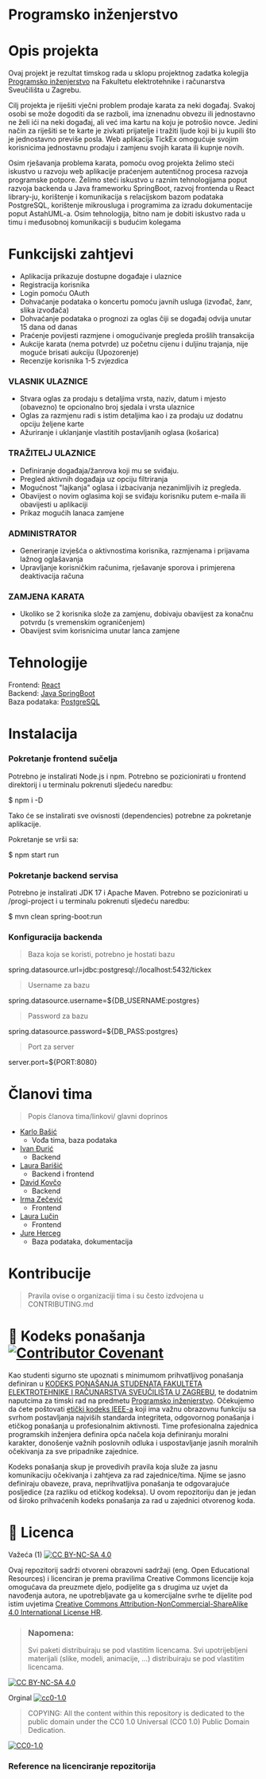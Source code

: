 # Programsko inženjerstvo


# Opis projekta
Ovaj projekt je rezultat timskog rada u sklopu projektnog zadatka kolegija [Programsko inženjerstvo](https://www.fer.unizg.hr/predmet/proinz) na Fakultetu elektrotehnike i računarstva Sveučilišta u Zagrebu. 

Cilj projekta je riješiti vječni problem prodaje karata za neki događaj. Svakoj osobi se može dogoditi da se razboli, ima iznenadnu obvezu ili jednostavno ne želi ići na neki događaj, 
ali već ima kartu na koju je potrošio novce. Jedini način za riješiti se te karte je zivkati prijatelje i tražiti ljude koji bi ju kupili što je jednostavno previše posla.
Web aplikacija TickEx omogućuje svojim korisnicima jednostavnu prodaju i zamjenu svojih karata ili kupnje novih.  

Osim rješavanja problema karata, pomoću ovog projekta želimo steći iskustvo u razvoju web aplikacije praćenjem autentičnog procesa razvoja programske potpore. 
Želimo steći iskustvo u raznim tehnologijama poput razvoja backenda u Java frameworku SpringBoot, razvoj frontenda u React library-ju, korištenje i komunikacija s relacijskom bazom podataka 
PostgreSQL, korištenje mikrousluga i programima za izradu dokumentacije poput AstahUML-a. Osim tehnologija, bitno nam je dobiti iskustvo rada u timu i međusobnoj komunikaciji s budućim
kolegama
  
# Funkcijski zahtjevi  
- Aplikacija prikazuje dostupne događaje i ulaznice  
- Registracija korisnika  
- Login pomoću OAuth
- Dohvaćanje podataka o koncertu pomoću javnih usluga (izvođač, žanr, slika izvođača)  
- Dohvaćanje podataka o prognozi za oglas čiji se događaj odvija unutar 15 dana od danas  
- Praćenje povijesti razmjene i omogućivanje pregleda prošlih transakcija  
- Aukcije karata (nema potvrde) uz početnu cijenu i duljinu trajanja, nije moguće brisati aukciju (Upozorenje)  
- Recenzije korisnika 1-5 zvjezdica


### VLASNIK ULAZNICE
- Stvara oglas za prodaju s detaljima vrsta, naziv, datum i mjesto (obavezno) te opcionalno broj sjedala i vrsta ulaznice
- Oglas za razmjenu radi s istim detaljima kao i za prodaju uz dodatnu opciju željene karte
- Ažuriranje i uklanjanje vlastitih postavljanih oglasa (košarica)

### TRAŽITELJ ULAZNICE  
- Definiranje događaja/žanrova koji mu se sviđaju.
- Pregled aktivnih događaja uz opciju filtriranja
- Mogućnost "lajkanja" oglasa i izbacivanja nezanimljivih iz pregleda.
- Obavijest o novim oglasima koji se sviđaju korisniku putem e-maila ili obavijesti u aplikaciji
- Prikaz mogućih lanaca zamjene

###  ADMINISTRATOR
- Generiranje izvješća o aktivnostima korisnika, razmjenama i prijavama lažnog oglašavanja
- Upravljanje korisničkim računima, rješavanje sporova i primjerena deaktivacija računa

### ZAMJENA KARATA
- Ukoliko se 2 korisnika slože za zamjenu, dobivaju obavijest za konačnu potvrdu (s vremenskim ograničenjem)
- Obavijest svim korisnicima unutar lanca zamjene



# Tehnologije  
Frontend: [React](https://react.dev/)  
Backend: [Java SpringBoot](https://spring.io/projects/spring-boot)  
Baza podataka: [PostgreSQL](https://www.postgresql.org/)  


# Instalacija  
### Pokretanje frontend sučelja

Potrebno je instalirati Node.js i npm. Potrebno se pozicionirati u frontend direktorij i u terminalu pokrenuti sljedeću naredbu:

$ npm i -D

Tako će se instalirati sve ovisnosti (dependencies) potrebne za pokretanje aplikacije.  

Pokretanje se vrši sa:  

$ npm start run


### Pokretanje backend servisa

Potrebno je instalirati JDK 17 i Apache Maven. Potrebno se pozicionirati u /progi-project i u terminalu pokrenuti sljedeću naredbu:

$ mvn clean spring-boot:run  

### Konfiguracija backenda

> Baza koja se koristi, potrebno je hostati bazu

spring.datasource.url=jdbc:postgresql://localhost:5432/tickex  

> Username za bazu

spring.datasource.username=${DB_USERNAME:postgres}  

> Password za bazu

spring.datasource.password=${DB_PASS:postgres}   

> Port za server

server.port=${PORT:8080}   





# Članovi tima 
> Popis članova tima/linkovi/ glavni doprinos
- [Karlo Bašić](https://github.com/karlobasic)
  - Vođa tima, baza podataka
- [Ivan Đurić](https://github.com/djuIvan)
  - Backend
- [Laura Barišić](https://github.com/laurabarisic)
  - Backend i frontend
- [David Kovčo](https://github.com/strujkoFER)
  - Backend
- [Irma Zečević](https://github.com/irmazecevic)
  - Frontend 
- [Laura Lučin](https://github.com/strahimir)
  - Frontend
- [Jure Herceg](https://github.com/HJure)
  - Baza podataka, dokumentacija

# Kontribucije
>Pravila ovise o organizaciji tima i su često izdvojena u CONTRIBUTING.md



# 📝 Kodeks ponašanja [![Contributor Covenant](https://img.shields.io/badge/Contributor%20Covenant-2.1-4baaaa.svg)](CODE_OF_CONDUCT.md)
Kao studenti sigurno ste upoznati s minimumom prihvatljivog ponašanja definiran u [KODEKS PONAŠANJA STUDENATA FAKULTETA ELEKTROTEHNIKE I RAČUNARSTVA SVEUČILIŠTA U ZAGREBU](https://www.fer.hr/_download/repository/Kodeks_ponasanja_studenata_FER-a_procisceni_tekst_2016%5B1%5D.pdf), te dodatnim naputcima za timski rad na predmetu [Programsko inženjerstvo](https://wwww.fer.hr).
Očekujemo da ćete poštovati [etički kodeks IEEE-a](https://www.ieee.org/about/corporate/governance/p7-8.html) koji ima važnu obrazovnu funkciju sa svrhom postavljanja najviših standarda integriteta, odgovornog ponašanja i etičkog ponašanja u profesionalnim aktivnosti. Time profesionalna zajednica programskih inženjera definira opća načela koja definiranju  moralni karakter, donošenje važnih poslovnih odluka i uspostavljanje jasnih moralnih očekivanja za sve pripadnike zajednice.

Kodeks ponašanja skup je provedivih pravila koja služe za jasnu komunikaciju očekivanja i zahtjeva za rad zajednice/tima. Njime se jasno definiraju obaveze, prava, neprihvatljiva ponašanja te  odgovarajuće posljedice (za razliku od etičkog kodeksa). U ovom repozitoriju dan je jedan od široko prihvaćenih kodeks ponašanja za rad u zajednici otvorenog koda.

# 📝 Licenca
Važeća (1)
[![CC BY-NC-SA 4.0][cc-by-nc-sa-shield]][cc-by-nc-sa]

Ovaj repozitorij sadrži otvoreni obrazovni sadržaji (eng. Open Educational Resources)  i licenciran je prema pravilima Creative Commons licencije koja omogućava da preuzmete djelo, podijelite ga s drugima uz 
uvjet da navođenja autora, ne upotrebljavate ga u komercijalne svrhe te dijelite pod istim uvjetima [Creative Commons Attribution-NonCommercial-ShareAlike 4.0 International License HR][cc-by-nc-sa].
>
> ### Napomena:
>
> Svi paketi distribuiraju se pod vlastitim licencama.
> Svi upotrijebljeni materijali  (slike, modeli, animacije, ...) distribuiraju se pod vlastitim licencama.

[![CC BY-NC-SA 4.0][cc-by-nc-sa-image]][cc-by-nc-sa]

[cc-by-nc-sa]: https://creativecommons.org/licenses/by-nc/4.0/deed.hr 
[cc-by-nc-sa-image]: https://licensebuttons.net/l/by-nc-sa/4.0/88x31.png
[cc-by-nc-sa-shield]: https://img.shields.io/badge/License-CC%20BY--NC--SA%204.0-lightgrey.svg

Orginal [![cc0-1.0][cc0-1.0-shield]][cc0-1.0]
>
>COPYING: All the content within this repository is dedicated to the public domain under the CC0 1.0 Universal (CC0 1.0) Public Domain Dedication.
>
[![CC0-1.0][cc0-1.0-image]][cc0-1.0]

[cc0-1.0]: https://creativecommons.org/licenses/by/1.0/deed.en
[cc0-1.0-image]: https://licensebuttons.net/l/by/1.0/88x31.png
[cc0-1.0-shield]: https://img.shields.io/badge/License-CC0--1.0-lightgrey.svg

### Reference na licenciranje repozitorija
